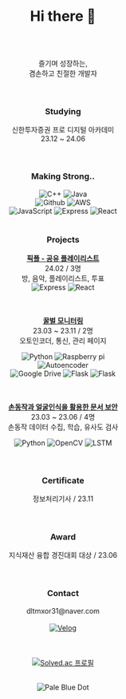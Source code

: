 <div align="center">
  <h1>Hi there 👋</h1><br><br>

즐기며 성장하는,<br>
겸손하고 친절한 개발자<br><br><br>

  <h3>Studying</h3>
  신한투자증권 프로 디지털 아카데미<br>
  23.12 ~ 24.06<br><br><br>

  <h3>Making Strong..</h3>
  <img src="https://img.shields.io/badge/C++-00599C?style=flat-square&logo=C%2B%2B&logoColor=white" alt="C++"/>
  <img src="https://img.shields.io/badge/Java-000000?style=flat-square&logo=intellijidea&logoColor=white" alt="Java"/><br>
  <img src="https://img.shields.io/badge/Github-181717?style=flat-square&logo=Github&logoColor=white" alt="Github"/>
  <img src="https://img.shields.io/badge/AWS-232F3E?style=flat-square&logo=amazonaws&logoColor=white" alt="AWS"/><br>
  <img src="https://img.shields.io/badge/Javascript-F7DF1E?style=flat-square&logo=Javascript&logoColor=white" alt="JavaScript"/>
  <img src="https://img.shields.io/badge/Express-000000?style=flat-square&logo=Express&logoColor=white" alt="Express"/>
  <img src="https://img.shields.io/badge/React-61DAFB?style=flat-square&logo=react&logoColor=white" alt="React"/><br><br>

  <h3>Projects</h3>
  <a href="https://github.com/pick-playlist"><strong>픽플 - 공유 플레이리스트</strong></a><br>
  24.02 / 3명<br>
  방, 음악, 플레이리스트, 투표<br>
  <img src="https://img.shields.io/badge/Express-000000?style=flat-square&logo=Express&logoColor=white" alt="Express"/>
  <img src="https://img.shields.io/badge/React-61DAFB?style=flat-square&logo=react&logoColor=white" alt="React"/><br><br><br>

<a href="https://github.com/seungtoctoc/monitoring-bee"><strong>꿀벌 모니터링</strong></a><br>
23.03 ~ 23.11 / 2명<br>
오토인코더, 통신, 관리 페이지<br>

  <img src="https://img.shields.io/badge/Python-3776AB?style=flat-square&logo=python&logoColor=white" alt="Python">
  <img src="https://img.shields.io/badge/Raspberry Pi-A22846?style=flat-square&logo=raspberrypi&logoColor=white" alt="Raspberry pi"><br>
  <img src="https://img.shields.io/badge/Autoencoder-FF6F00?style=flat-square&logo=Tensorflow&logoColor=white" alt="Autoencoder"/><br>
  <img src="https://img.shields.io/badge/Google Drive-4285F4?style=flat-square&logo=googledrive&logoColor=white" alt="Google Drive">
  <img src="https://img.shields.io/badge/Flask-000000?style=flat-square&logo=flask&logoColor=white" alt="Flask"/>
  <img src="https://img.shields.io/badge/Bootstrap-7952B3?style=flat-square&logo=bootstrap&logoColor=white" alt="Flask"/><br><br><br>

<a href="https://github.com/seungtoctoc/HandMotionPassword"><strong>손동작과 얼굴인식을 활용한 문서 보안</strong></a><br>
23.03 ~ 23.06 / 4명<br>
손동작 데이터 수집, 학습, 유사도 검사<br>

  <img src="https://img.shields.io/badge/Python-3776AB?style=flat-square&logo=python&logoColor=white" alt="Python">
  <img src="https://img.shields.io/badge/MediaPipe-5C3EE8?style=flat-square&logo=OpenCV&logoColor=white" alt="OpenCV">
  <img src="https://img.shields.io/badge/LSTM-FF6F00?style=flat-square&logo=Tensorflow&logoColor=white" alt="LSTM"><br><br><br>

  <h3>Certificate</h3>
  정보처리기사 / 23.11<br><br><br>

  <h3>Award</h3>
  지식재산 융합 경진대회 대상 / 23.06<br><br><br>

  <h3>Contact</h3>
  dltmxor31@naver.com<br><br>
 
  <a href="https://velog.io/@seungtoctoc">
    <img src="https://img.shields.io/badge/Velog-20C997?style=flat-square&logo=Velog&logoColor=white" alt="Velog">
  </a><br><br><br><br>

  <a href="https://solved.ac/dltmxor31">
  <img src="http://mazassumnida.wtf/api/v2/generate_badge?boj=dltmxor31" alt="Solved.ac 프로필"/></a>

<br><img src="https://github.com/seungtoctoc/seungtoctoc/assets/102455571/77cdb21e-a19f-43df-8a80-ca68fb5642b1" alt="Pale Blue Dot">

</div>
